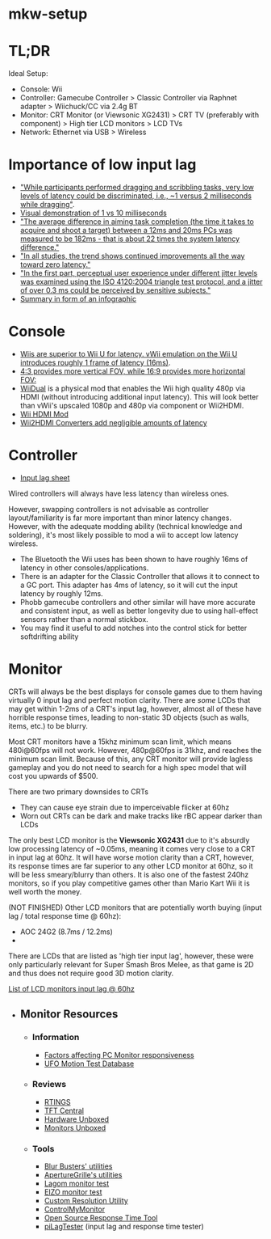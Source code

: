 # mkw-setup

# TL;DR

Ideal Setup:
- Console: Wii
- Controller: Gamecube Controller > Classic Controller via Raphnet adapter > Wiichuck/CC via 2.4g BT
- Monitor: CRT Monitor (or Viewsonic XG2431) > CRT TV (preferably with component) > High tier LCD monitors > LCD TVs
- Network: Ethernet via USB > Wireless

# Importance of low input lag

- ["While participants performed dragging and scribbling tasks, very low levels of latency could be discriminated, i.e., ~1 versus 2 milliseconds while dragging"](https://doi.org/10.1145/2556288.2557037).
- [Visual demonstration of 1 vs 10 milliseconds](https://youtu.be/vOvQCPLkPt4?t=80)
- ["The average difference in aiming task completion (the time it takes to acquire and shoot a target) between a 12ms and 20ms PCs was measured to be 182ms - that is about 22 times the system latency difference."](https://www.nvidia.com/en-us/geforce/news/reflex-low-latency-platform/#why-does-system-latency-matter)
- ["In all studies, the trend shows continued improvements all the way toward zero latency."](https://developer.nvidia.com/blog/aiming-faster-in-games-with-low-computer-system-latency/)
- ["In the first part, perceptual user experience under different jitter levels was examined using the ISO 4120:2004 triangle test protocol, and a jitter of over 0.3 ms could be perceived by sensitive subjects."](https://dl.acm.org/doi/10.1145/3472749.3474783)
- [Summary in form of an infographic](https://raw.githubusercontent.com/BoringBoredom/PC-Optimization-Hub/main/content/importance%20of%20low%20input%20lag/latency.png)

# Console

- [Wiis are superior to Wii U for latency. vWii emulation on the Wii U introduces roughly 1 frame of latency (16ms)](https://www.youtube.com/watch?v=Lb8zj5uKifk).
- [4:3 provides more vertical FOV, while 16:9 provides more horizontal FOV:](https://i.imgur.com/ctfwVZO.jpeg)
- [WiiDual](https://www.retrorgb.com/wiidual.html) is a physical mod that enables the Wii high quality 480p via HDMI (without introducing additional input latency). This will look better than vWii's upscaled 1080p and 480p via component or Wii2HDMI.
- [Wii HDMI Mod](https://arthrimus.com/product/wiihdmi-complete-install-service/)
- [Wii2HDMI Converters add negligible amounts of latency](https://twitter.com/Kadano/status/1026867743587483649)

# Controller

  - [Input lag sheet](https://docs.google.com/spreadsheets/d/1KlRObr3Be4zLch7Zyqg6qCJzGuhyGmXaOIUrpfncXIM/edit)

Wired controllers will always have less latency than wireless ones.

However, swapping controllers is not advisable as controller layout/familiarity is far more important than minor latency changes. However, with the adequate modding ability (technical knowledge and soldering), it's most likely possible to mod a wii to accept low latency wireless. 

- The Bluetooth the Wii uses has been shown to have roughly 16ms of latency in other consoles/applications.
- There is an adapter for the Classic Controller that allows it to connect to a GC port. This adapter has 4ms of latency, so it will cut the input latency by roughly 12ms.
- Phobb gamecube controllers and other similar will have more accurate and consistent input, as well as better longevity due to using hall-effect sensors rather than a normal stickbox. 
- You may find it useful to add notches into the control stick for better softdrifting ability



# Monitor
CRTs will always be the best displays for console games due to them having virtually 0 input lag and perfect motion clarity. There are *some* LCDs that may get within 1-2ms of a CRT's input lag, however, almost all of these have horrible response times, leading to non-static 3D objects (such as walls, items, etc.) to be blurry. 

Most CRT monitors have a 15khz minimum scan limit, which means 480i@60fps will not work. However, 480p@60fps is 31khz, and reaches the minimum scan limit. Because of this, any CRT monitor will provide lagless gameplay and you do not need to search for a high spec model that will cost you upwards of $500. 

There are two primary downsides to CRTs
- They can cause eye strain due to imperceivable flicker at 60hz
- Worn out CRTs can be dark and make tracks like rBC appear darker than LCDs

The only best LCD monitor is the **Viewsonic XG2431** due to it's absurdly low processing latency of ~0.05ms, meaning it comes very close to a CRT in input lag at 60hz. It will have worse motion clarity than a CRT, however, its response times are far superior to any other LCD monitor at 60hz, so it will be less smeary/blurry than others. It is also one of the fastest 240hz monitors, so if you play competitive games other than Mario Kart Wii it is well worth the money. 

(NOT FINISHED) Other LCD monitors that are potentially worth buying (input lag / total response time @ 60hz):
- AOC 24G2 (8.7ms / 12.2ms)
- 

There are LCDs that are listed as 'high tier input lag', however, these were only particularly relevant for Super Smash Bros Melee, as that game is 2D and thus does not require good 3D motion clarity. 

[List of LCD monitors input lag @ 60hz](https://www.rtings.com/monitor/tools/table/111202)









- ## Monitor Resources
  - ### Information
    - [Factors affecting PC Monitor responsiveness](https://pcmonitors.info/articles/factors-affecting-pc-monitor-responsiveness/)
    - [UFO Motion Test Database](https://docs.google.com/spreadsheets/d/180jSMtUKHsXVWBdG9LEYmTLWcBaTAEO9d7d4SUTgmTw/edit)
  - ### Reviews
    - [RTINGS](https://www.rtings.com/monitor/tools/table)
    - [TFT Central](https://www.tftcentral.co.uk/reviews_index.htm)
    - [Hardware Unboxed](https://www.youtube.com/playlist?list=PL7m5C6_P_lnXb9cHwdo0Ct1TTZ7KUwm3e)
    - [Monitors Unboxed](https://www.youtube.com/@monitorsunboxed/videos)
  - ### Tools
    - [Blur Busters' utilities](https://www.testufo.com/)
    - [ApertureGrille's utilities](https://www.aperturegrille.com/software/)
    - [Lagom monitor test](http://www.lagom.nl/lcd-test/all_tests.php)
    - [EIZO monitor test](https://www.eizo.be/monitor-test/)
    - [Custom Resolution Utility](https://www.monitortests.com/forum/Thread-Custom-Resolution-Utility-CRU)
    - [ControlMyMonitor](https://www.nirsoft.net/utils/control_my_monitor.html)
    - [Open Source Response Time Tool](https://www.osrtt.com/)
    - [piLagTester](https://alantechreview.blogspot.com/2020/08/pilagtester-pro-order-page.html) (input lag and response time tester)

